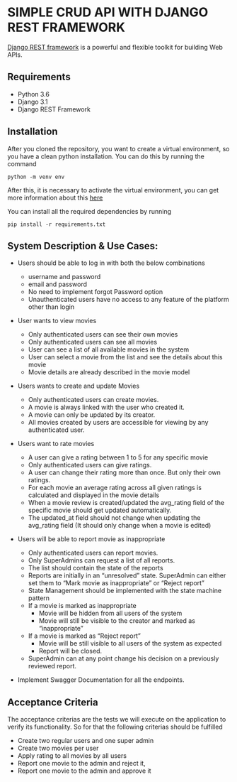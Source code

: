 # SIMPLE CRUD API WITH DJANGO REST FRAMEWORK
[Django REST framework](http://www.django-rest-framework.org/) is a powerful and flexible toolkit for building Web APIs.

## Requirements
- Python 3.6
- Django 3.1
- Django REST Framework

## Installation
After you cloned the repository, you want to create a virtual environment, so you have a clean python installation.
You can do this by running the command
```
python -m venv env
```

After this, it is necessary to activate the virtual environment, you can get more information about this [here](https://docs.python.org/3/tutorial/venv.html)

You can install all the required dependencies by running
```
pip install -r requirements.txt
```

## System Description & Use Cases:
 - Users should be able to log in with both the below combinations
   - username and password
   - email and password
   - No need to implement forgot Password option
   - Unauthenticated users have no access to any feature of the platform other than login

- User wants to view movies
  - Only authenticated users can see their own movies
  - Only authenticated users can see all movies
  - User can see a list of all available movies in the system
  - User can select a movie from the list and see the details about this movie
  - Movie details are already described in the movie model

- Users wants to create and update Movies
  - Only authenticated users can create movies.
  - A movie is always linked with the user who created it.
  - A movie can only be updated by its creator.
  - All movies created by users are accessible for viewing by any authenticated user.

- Users want to rate movies
  - A user can give a rating between 1 to 5 for any specific movie
  - Only authenticated users can give ratings.
  - A user can change their rating more than once. But only their own ratings.
  - For each movie an average rating across all given ratings is calculated and displayed in the movie details
  - When a movie review is created/updated the avg_rating field of the specific movie should get updated automatically.
  - The updated_at field should not change when updating the avg_rating field (It should only change when a movie is edited)

- Users will be able to report movie as inappropriate
  - Only authenticated users can report movies.
  - Only SuperAdmins can request a list of all reports.
  - The list should contain the state of the reports
  - Reports are initially in an “unresolved” state. SuperAdmin can either set them to “Mark movie as inappropriate” or “Reject report”
  - State Management should be implemented with the state machine pattern
  - If a movie is marked as inappropriate
    - Movie will be hidden from all users of the system
    - Movie will still be visible to the creator and marked as “inappropriate”
  - If a movie is marked as “Reject report”
    - Movie will be still visible to all users of the system as expected
    - Report will be closed.
  - SuperAdmin can at any point change his decision on a previously reviewed report.

- Implement Swagger Documentation for all the endpoints.

## Acceptance Criteria
The acceptance criterias are the tests we will execute on the application to verify its functionality. So for that the following criterias should be fulfilled

- Create two regular users and one super admin
- Create two movies per user
- Apply rating to all movies by all users
- Report one movie to the admin and reject it,
- Report one movie to the admin and approve it
